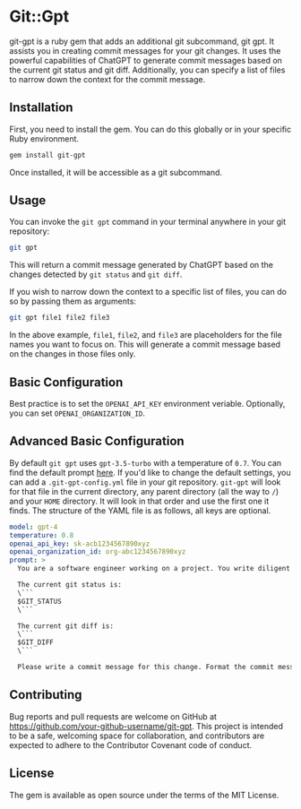 # Git::Gpt

git-gpt is a ruby gem that adds an additional git subcommand, git gpt. It assists you in creating commit messages for your git changes. It uses the powerful capabilities of ChatGPT to generate commit messages based on the current git status and git diff. Additionally, you can specify a list of files to narrow down the context for the commit message.

## Installation

First, you need to install the gem. You can do this globally or in your specific Ruby environment.

```sh
gem install git-gpt
```

Once installed, it will be accessible as a git subcommand.

## Usage

You can invoke the `git gpt` command in your terminal anywhere in your git repository:


```sh
git gpt
```

This will return a commit message generated by ChatGPT based on the changes detected by `git status` and `git diff`.

If you wish to narrow down the context to a specific list of files, you can do so by passing them as arguments:

```sh
git gpt file1 file2 file3
```

In the above example, `file1`, `file2`, and `file3` are placeholders for the file names you want to focus on. This will generate a commit message based on the changes in those files only.

## Basic Configuration

Best practice is to set the `OPENAI_API_KEY` environment veriable. Optionally, you can set `OPENAI_ORGANIZATION_ID`.

## Advanced Basic Configuration

By default `git gpt` uses `gpt-3.5-turbo` with a temperature of `0.7`. You can find the default prompt [here](/blob/main/lib/git/gpt.rb#L12-L26). If you'd like to change the default settings, you can add a `.git-gpt-config.yml` file in your git repository. `git-gpt` will look for that file in the current directory, any parent directory (all the way to `/`) and your `HOME` directory. It will look in that order and use the first one it finds. The structure of the YAML file is as follows, all keys are optional.

```yaml
model: gpt-4
temperature: 0.8
openai_api_key: sk-acb1234567890xyz
openai_organization_id: org-abc1234567890xyz
prompt: >
  You are a software engineer working on a project. You write diligent and detailed commit messages. You are working on a new feature and you are ready to commit your changes.

  The current git status is:
  \```
  $GIT_STATUS
  \```

  The current git diff is:
  \```
  $GIT_DIFF
  \```

  Please write a commit message for this change. Format the commit message using markdown. You may use bullet points. Please comment specifically on any files with significant changes.
```

## Contributing

Bug reports and pull requests are welcome on GitHub at https://github.com/your-github-username/git-gpt. This project is intended to be a safe, welcoming space for collaboration, and contributors are expected to adhere to the Contributor Covenant code of conduct.

## License

The gem is available as open source under the terms of the MIT License.
